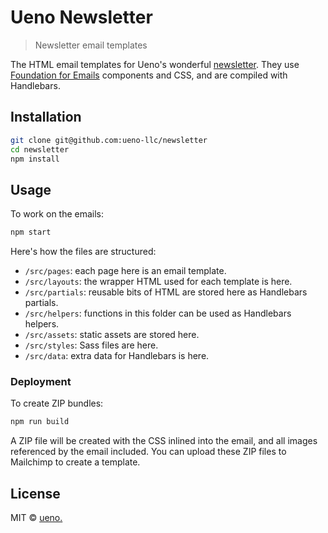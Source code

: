 # Ueno Newsletter

> Newsletter email templates

The HTML email templates for Ueno's wonderful [newsletter](https://ueno.co/newsletter). They use [Foundation for Emails](https://foundation.zurb.com/emails) components and CSS, and are compiled with Handlebars.

## Installation

```bash
git clone git@github.com:ueno-llc/newsletter
cd newsletter
npm install
```

## Usage

To work on the emails:

```bash
npm start
```

Here's how the files are structured:

- `/src/pages`: each page here is an email template.
- `/src/layouts`: the wrapper HTML used for each template is here.
- `/src/partials`: reusable bits of HTML are stored here as Handlebars partials.
- `/src/helpers`: functions in this folder can be used as Handlebars helpers.
- `/src/assets`: static assets are stored here.
- `/src/styles`: Sass files are here.
- `/src/data`: extra data for Handlebars is here.

### Deployment

To create ZIP bundles:

```bash
npm run build
```

A ZIP file will be created with the CSS inlined into the email, and all images referenced by the email included. You can upload these ZIP files to Mailchimp to create a template.

## License

MIT &copy; [ueno.](https://ueno.co)
